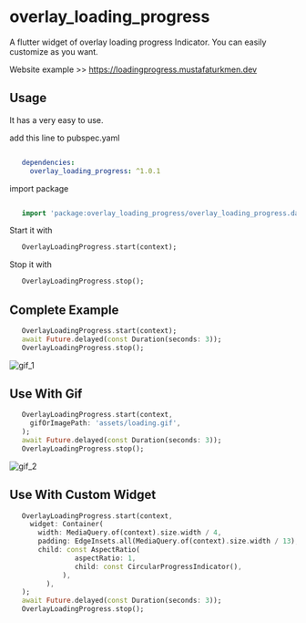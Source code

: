 # overlay_loading_progress

A flutter widget of overlay loading progress Indicator. You can easily customize as you want.

Website example >> https://loadingprogress.mustafaturkmen.dev


## Usage

It has a very easy to use.

add this line to pubspec.yaml

```yaml

   dependencies:
     overlay_loading_progress: ^1.0.1

```

import package

```dart

   import 'package:overlay_loading_progress/overlay_loading_progress.dart';

```

Start it with
```dart
   OverlayLoadingProgress.start(context);
```

Stop it with
```dart
   OverlayLoadingProgress.stop();
```

## Complete Example
```dart
   OverlayLoadingProgress.start(context);
   await Future.delayed(const Duration(seconds: 3));
   OverlayLoadingProgress.stop();
```

![gif_1](https://user-images.githubusercontent.com/49743631/167276311-b96b6f22-adda-489b-a2a6-f1c467dccb60.gif)


## Use With Gif
```dart
   OverlayLoadingProgress.start(context,
     gifOrImagePath: 'assets/loading.gif',
   );
   await Future.delayed(const Duration(seconds: 3));
   OverlayLoadingProgress.stop();
```

![gif_2](https://user-images.githubusercontent.com/49743631/167276327-6b83530c-f361-4850-9162-c46e0d006164.gif)


## Use With Custom Widget
```dart
   OverlayLoadingProgress.start(context,
     widget: Container(
       width: MediaQuery.of(context).size.width / 4,
       padding: EdgeInsets.all(MediaQuery.of(context).size.width / 13),
       child: const AspectRatio(
                aspectRatio: 1,
                child: const CircularProgressIndicator(),
             ),
         ),
   );
   await Future.delayed(const Duration(seconds: 3));
   OverlayLoadingProgress.stop();
```


